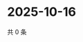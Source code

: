 # 2025-10-16

共 0 条

<!-- BEGIN ZHIHUQUESTIONS -->
<!-- 最后更新时间 Thu Oct 16 2025 11:31:30 GMT+0800 (China Standard Time) -->

<!-- END ZHIHUQUESTIONS -->
